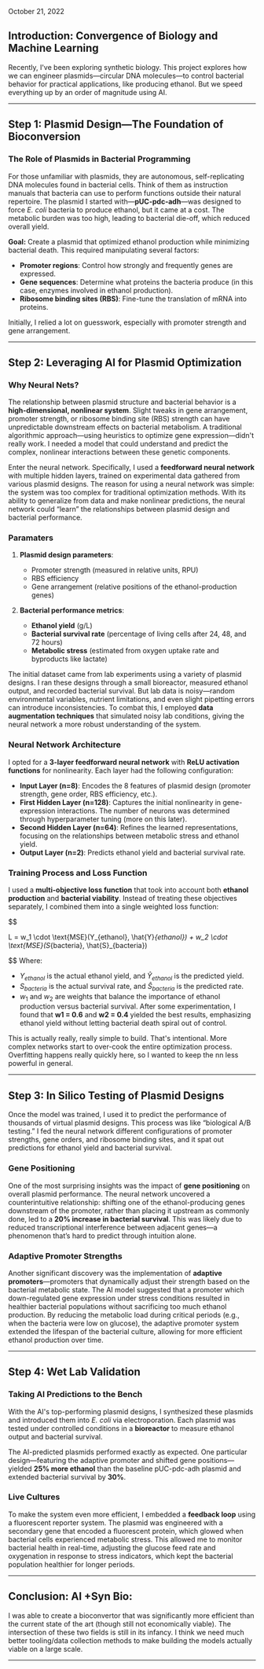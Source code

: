 October 21, 2022

## Introduction: Convergence of Biology and Machine Learning

Recently, I've been exploring synthetic biology. This project explores how we can engineer plasmids—circular DNA molecules—to control bacterial behavior for practical applications, like producing ethanol. But we speed everything up by an order of magnitude using AI.


---

## Step 1: Plasmid Design—The Foundation of Bioconversion

### The Role of Plasmids in Bacterial Programming

For those unfamiliar with plasmids, they are autonomous, self-replicating DNA molecules found in bacterial cells. Think of them as instruction manuals that bacteria can use to perform functions outside their natural repertoire. The plasmid I started with—**pUC-pdc-adh**—was designed to force *E. coli* bacteria to produce ethanol, but it came at a cost. The metabolic burden was too high, leading to bacterial die-off, which reduced overall yield.

**Goal:** Create a plasmid that optimized ethanol production while minimizing bacterial death. This required manipulating several factors:

- **Promoter regions**: Control how strongly and frequently genes are expressed.
- **Gene sequences**: Determine what proteins the bacteria produce (in this case, enzymes involved in ethanol production).
- **Ribosome binding sites (RBS)**: Fine-tune the translation of mRNA into proteins.
  
Initially, I relied a lot on guesswork, especially with promoter strength and gene arrangement.

---

## Step 2: Leveraging AI for Plasmid Optimization

### Why Neural Nets?

The relationship between plasmid structure and bacterial behavior is a **high-dimensional, nonlinear system**. Slight tweaks in gene arrangement, promoter strength, or ribosome binding site (RBS) strength can have unpredictable downstream effects on bacterial metabolism. A traditional algorithmic approach—using heuristics to optimize gene expression—didn't really work. I needed a model that could understand and predict the complex, nonlinear interactions between these genetic components.

Enter the neural network. Specifically, I used a **feedforward neural network** with multiple hidden layers, trained on experimental data gathered from various plasmid designs. The reason for using a neural network was simple: the system was too complex for traditional optimization methods. With its ability to generalize from data and make nonlinear predictions, the neural network could “learn” the relationships between plasmid design and bacterial performance.

### Paramaters


1. **Plasmid design parameters**:
   - Promoter strength (measured in relative units, RPU)
   - RBS efficiency
   - Gene arrangement (relative positions of the ethanol-production genes)
  
2. **Bacterial performance metrics**:
   - **Ethanol yield** (g/L)
   - **Bacterial survival rate** (percentage of living cells after 24, 48, and 72 hours)
   - **Metabolic stress** (estimated from oxygen uptake rate and byproducts like lactate)

The initial dataset came from lab experiments using a variety of plasmid designs. I ran these designs through a small bioreactor, measured ethanol output, and recorded bacterial survival. But lab data is noisy—random environmental variables, nutrient limitations, and even slight pipetting errors can introduce inconsistencies. To combat this, I employed **data augmentation techniques** that simulated noisy lab conditions, giving the neural network a more robust understanding of the system.

### Neural Network Architecture

I opted for a **3-layer feedforward neural network** with **ReLU activation functions** for nonlinearity. Each layer had the following configuration:

- **Input Layer (n=8)**: Encodes the 8 features of plasmid design (promoter strength, gene order, RBS efficiency, etc.).
- **First Hidden Layer (n=128)**: Captures the initial nonlinearity in gene-expression interactions. The number of neurons was determined through hyperparameter tuning (more on this later).
- **Second Hidden Layer (n=64)**: Refines the learned representations, focusing on the relationships between metabolic stress and ethanol yield.
- **Output Layer (n=2)**: Predicts ethanol yield and bacterial survival rate.

### Training Process and Loss Function

I used a **multi-objective loss function** that took into account both **ethanol production** and **bacterial viability**. Instead of treating these objectives separately, I combined them into a single weighted loss function:

$$

L = w_1 \cdot \text{MSE}(Y_{ethanol}, \hat{Y}_{ethanol}) + w_2 \cdot \text{MSE}(S_{bacteria}, \hat{S}_{bacteria})

$$
Where:
- $Y_{ethanol}$ is the actual ethanol yield, and $\hat{Y}_{ethanol}$ is the predicted yield.
- $S_{bacteria}$ is the actual survival rate, and $\hat{S}_{bacteria}$ is the predicted rate.
- $w_1$ and $w_2$ are weights that balance the importance of ethanol production versus bacterial survival. After some experimentation, I found that **w1 = 0.6** and **w2 = 0.4** yielded the best results, emphasizing ethanol yield without letting bacterial death spiral out of control.

This is actually really, really simple to build. That's intentional. More complex networks start to over-cook the entire optimization process. Overfitting happens really quickly here, so I wanted to keep the nn less powerful in general.

---

## Step 3: In Silico Testing of Plasmid Designs

Once the model was trained, I used it to predict the performance of thousands of virtual plasmid designs. This process was like “biological A/B testing.” I fed the neural network different configurations of promoter strengths, gene orders, and ribosome binding sites, and it spat out predictions for ethanol yield and bacterial survival.

### Gene Positioning

One of the most surprising insights was the impact of **gene positioning** on overall plasmid performance. The neural network uncovered a counterintuitive relationship: shifting one of the ethanol-producing genes downstream of the promoter, rather than placing it upstream as commonly done, led to a **20% increase in bacterial survival**. This was likely due to reduced transcriptional interference between adjacent genes—a phenomenon that’s hard to predict through intuition alone.

### Adaptive Promoter Strengths

Another significant discovery was the implementation of **adaptive promoters**—promoters that dynamically adjust their strength based on the bacterial metabolic state. The AI model suggested that a promoter which down-regulated gene expression under stress conditions resulted in healthier bacterial populations without sacrificing too much ethanol production. By reducing the metabolic load during critical periods (e.g., when the bacteria were low on glucose), the adaptive promoter system extended the lifespan of the bacterial culture, allowing for more efficient ethanol production over time.

---

## Step 4: Wet Lab Validation 

### Taking AI Predictions to the Bench

With the AI's top-performing plasmid designs, I synthesized these plasmids and introduced them into *E. coli* via electroporation. Each plasmid was tested under controlled conditions in a **bioreactor** to measure ethanol output and bacterial survival.

The AI-predicted plasmids performed exactly as expected. One particular design—featuring the adaptive promoter and shifted gene positions—yielded **25% more ethanol** than the baseline pUC-pdc-adh plasmid and extended bacterial survival by **30%**.

### Live Cultures

To make the system even more efficient, I embedded a **feedback loop** using a fluorescent reporter system. The plasmid was engineered with a secondary gene that encoded a fluorescent protein, which glowed when bacterial cells experienced metabolic stress. This allowed me to monitor bacterial health in real-time, adjusting the glucose feed rate and oxygenation in response to stress indicators, which kept the bacterial population healthier for longer periods.

---

## Conclusion: AI +Syn Bio:

I was able to create a bioconvertor that was significantly more efficient than the current state of the art (though still not economically viable).
The intersection of these two fields is still in its infancy. I think we need much better tooling/data collection methods to make building the models actually viable on a large scale.


---

